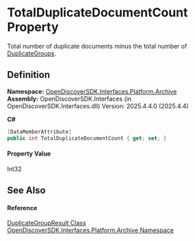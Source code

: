 # TotalDuplicateDocumentCount Property


Total number of duplicate documents minus the total number of <a href="b2ff28a1-1769-859e-9d00-601b39533c6d">DuplicateGroups</a>.



## Definition
**Namespace:** <a href="dcc346b4-4dbe-f061-4b93-52d6a0a6fe6f">OpenDiscoverSDK.Interfaces.Platform.Archive</a>  
**Assembly:** OpenDiscoverSDK.Interfaces (in OpenDiscoverSDK.Interfaces.dll) Version: 2025.4.4.0 (2025.4.4)

**C#**
``` C#
[DataMemberAttribute]
public int TotalDuplicateDocumentCount { get; set; }
```



#### Property Value
Int32

## See Also


#### Reference
<a href="6124cf6a-e194-88bb-c332-75a50bd72cd7">DuplicateGroupResult Class</a>  
<a href="dcc346b4-4dbe-f061-4b93-52d6a0a6fe6f">OpenDiscoverSDK.Interfaces.Platform.Archive Namespace</a>  
